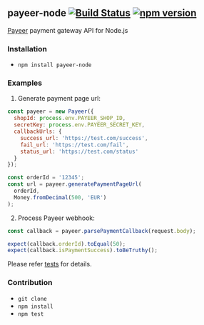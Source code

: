 ## payeer-node [![Build Status](https://travis-ci.org/kubk/algoholizm.svg?branch=master)](https://travis-ci.org/kubk/payeer-node) [![npm version](https://badge.fury.io/js/payeer-node.svg)](https://badge.fury.io/js/payeer-node)

[Payeer](https://payeer.com/en/) payment gateway API for Node.js

### Installation
- `npm install payeer-node`

### Examples
1. Generate payment page url:
```javascript
const payeer = new Payeer({
  shopId: process.env.PAYEER_SHOP_ID,
  secretKey: process.env.PAYEER_SECRET_KEY,
  callbackUrls: {
    success_url: 'https://test.com/success',
    fail_url: 'https://test.com/fail',
    status_url: 'https://test.com/status'
  }
});

const orderId = '12345';
const url = payeer.generatePaymentPageUrl(
  orderId,
  Money.fromDecimal(500, 'EUR')
);
```

2. Process Payeer webhook:
```javascript
const callback = payeer.parsePaymentCallback(request.body);

expect(callback.orderId).toEqual(50);
expect(callback.isPaymentSuccess).toBeTruthy();
```

Please refer [tests](https://github.com/kubk/payeer-node/blob/master/src/payeer.test.ts) for details.

### Contribution
- `git clone`
- `npm install`
- `npm test`
